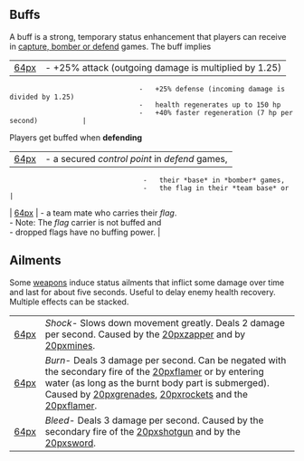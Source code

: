 ## Buffs

A buff is a strong, temporary status enhancement that players can receive in [capture, bomber or defend](Modes_and_Mutators_in_SVN "wikilink") games. The buff implies

|                                  |                                                         |
|----------------------------------|---------------------------------------------------------|
| [64px](file:buff.png "wikilink") | -   +25% attack (outgoing damage is multiplied by 1.25) 
                                    -   +25% defense (incoming damage is divided by 1.25)    
                                    -   health regenerates up to 150 hp                      
                                    -   +40% faster regeneration (7 hp per second)           |

Players get buffed when **defending**

|                                   |                                                  |
|-----------------------------------|--------------------------------------------------|
| [64px](file:point.png "wikilink") | -   a secured *control point* in *defend* games, 
                                     -   their *base* in *bomber* games,               
                                     -   the flag in their *team base* or              |
| [64px](file:flag.png "wikilink")  | -   a team mate who carries their *flag*.        
                                     -   Note: The *flag* carrier is not buffed and    
                                     -   dropped flags have no buffing power.          |

## Ailments

Some [weapons](Weapons_in_SVN "wikilink") induce status ailments that inflict some damage over time and last for about five seconds. Useful to delay enemy health recovery. Multiple effects can be stacked.

|                                   |                                                                                                                                                                                                                                                                                                                                                              |
|-----------------------------------|--------------------------------------------------------------------------------------------------------------------------------------------------------------------------------------------------------------------------------------------------------------------------------------------------------------------------------------------------------------|
| [64px](file:shock.png "wikilink") | *Shock*- Slows down movement greatly. Deals 2 damage per second. Caused by the [20pxzapper](file:zappercol.png "wikilink") and by [20pxmines](file:minecol.png "wikilink").                                                                                                                                                                                  |
| [64px](file:burn.png "wikilink")  | *Burn*- Deals 3 damage per second. Can be negated with the secondary fire of the [20pxflamer](file:flamercol.png "wikilink") or by entering water (as long as the burnt body part is submerged). Caused by [20pxgrenades](file:grenadecol.png "wikilink"), [20pxrockets](file:rocketcol.png "wikilink") and the [20pxflamer](file:flamercol.png "wikilink"). |
| [64px](file:bleed.png "wikilink") | *Bleed*- Deals 3 damage per second. Caused by the secondary fire of the [20pxshotgun](file:shotguncol.png "wikilink") and by the [20pxsword](file:swordcol.png "wikilink").                                                                                                                                                                                  |


